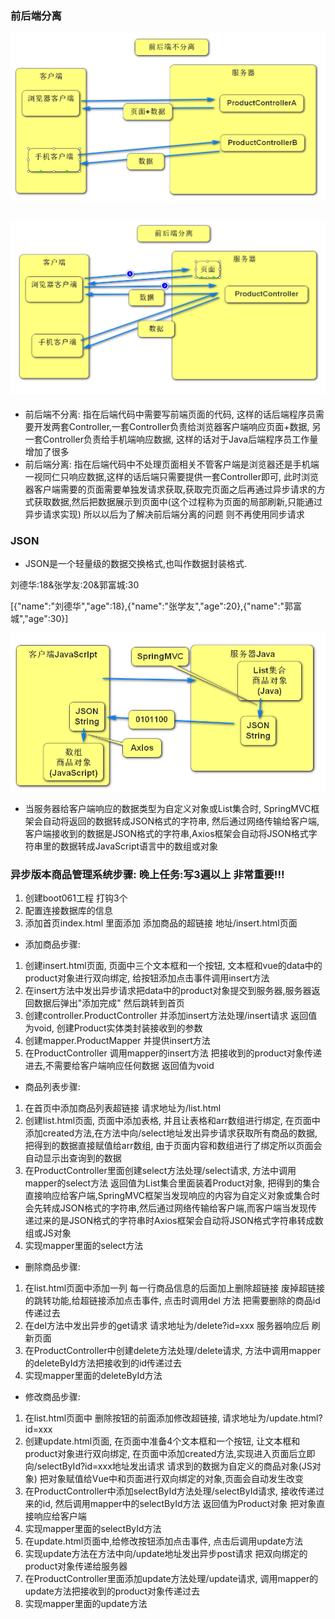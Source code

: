 ### 前后端分离

![image-20221011144636901](image-20221011144636901.png)

## ![image-20221011144952969](image-20221011144952969.png)

- 前后端不分离: 指在后端代码中需要写前端页面的代码, 这样的话后端程序员需要开发两套Controller,一套Controller负责给浏览器客户端响应页面+数据, 另一套Controller负责给手机端响应数据, 这样的话对于Java后端程序员工作量增加了很多
- 前后端分离: 指在后端代码中不处理页面相关不管客户端是浏览器还是手机端一视同仁只响应数据,这样的话后端只需要提供一套Controller即可, 此时浏览器客户端需要的页面需要单独发请求获取,获取完页面之后再通过异步请求的方式获取数据,然后把数据展示到页面中(这个过程称为页面的局部刷新,只能通过异步请求实现) 所以以后为了解决前后端分离的问题 则不再使用同步请求



### JSON

- JSON是一个轻量级的数据交换格式,也叫作数据封装格式.



刘德华:18&张学友:20&郭富城:30

[{"name":"刘德华","age":18},{"name":"张学友","age":20},{"name":"郭富城","age":30}]

![image-20221011163001464](image-20221011163001464.png)

- 当服务器给客户端响应的数据类型为自定义对象或List集合时, SpringMVC框架会自动将返回的数据转成JSON格式的字符串, 然后通过网络传输给客户端, 客户端接收到的数据是JSON格式的字符串,Axios框架会自动将JSON格式字符串里的数据转成JavaScript语言中的数组或对象







### 异步版本商品管理系统步骤:     晚上任务:写3遍以上 非常重要!!!


1. 创建boot061工程  打钩3个   
2. 配置连接数据库的信息 
3. 添加首页index.html   里面添加  添加商品的超链接  地址/insert.html页面

- 添加商品步骤:

1. 创建insert.html页面, 页面中三个文本框和一个按钮,  文本框和vue的data中的product对象进行双向绑定, 给按钮添加点击事件调用insert方法
2. 在insert方法中发出异步请求把data中的product对象提交到服务器,服务器返回数据后弹出"添加完成" 然后跳转到首页
3. 创建controller.ProductController 并添加insert方法处理/insert请求 返回值为void, 创建Product实体类封装接收到的参数
4. 创建mapper.ProductMapper 并提供insert方法 
5. 在ProductController 调用mapper的insert方法 把接收到的product对象传递进去,不需要给客户端响应任何数据 返回值为void

- 商品列表步骤:

1. 在首页中添加商品列表超链接 请求地址为/list.html
2. 创建list.html页面, 页面中添加表格, 并且让表格和arr数组进行绑定, 在页面中添加created方法,在方法中向/select地址发出异步请求获取所有商品的数据, 把得到的数据直接赋值给arr数组, 由于页面内容和数组进行了绑定所以页面会自动显示出查询到的数据
3. 在ProductController里面创建select方法处理/select请求, 方法中调用mapper的select方法 返回值为List集合里面装着Product对象, 把得到的集合直接响应给客户端,SpringMVC框架当发现响应的内容为自定义对象或集合时 会先转成JSON格式的字符串,然后通过网络传输给客户端,而客户端当发现传递过来的是JSON格式的字符串时Axios框架会自动将JSON格式字符串转成数组或JS对象
4. 实现mapper里面的select方法

- 删除商品步骤:

1. 在list.html页面中添加一列 每一行商品信息的后面加上删除超链接 废掉超链接的跳转功能,给超链接添加点击事件, 点击时调用del 方法 把需要删除的商品id传递过去
2. 在del方法中发出异步的get请求 请求地址为/delete?id=xxx  服务器响应后 刷新页面
3. 在ProductController中创建delete方法处理/delete请求, 方法中调用mapper的deleteById方法把接收到的id传递过去 
4. 实现mapper里面的deleteById方法

- 修改商品步骤:

1. 在list.html页面中 删除按钮的前面添加修改超链接, 请求地址为/update.html?id=xxx  
2. 创建update.html页面, 在页面中准备4个文本框和一个按钮, 让文本框和product对象进行双向绑定, 在页面中添加created方法,实现进入页面后立即向/selectById?id=xxx地址发出请求  请求到的数据为自定义的商品对象(JS对象) 把对象赋值给Vue中和页面进行双向绑定的对象,页面会自动发生改变
3. 在ProductController中添加selectById方法处理/selectById请求, 接收传递过来的id, 然后调用mapper中的selectById方法 返回值为Product对象 把对象直接响应给客户端 
4. 实现mapper里面的selectById方法 
5. 在update.html页面中,给修改按钮添加点击事件, 点击后调用update方法
6. 实现update方法在方法中向/update地址发出异步post请求 把双向绑定的product对象传递给服务器
7. 在ProductController里面添加update方法处理/update请求, 调用mapper的update方法把接收到的product对象传递过去 
8. 实现mapper里面的update方法













